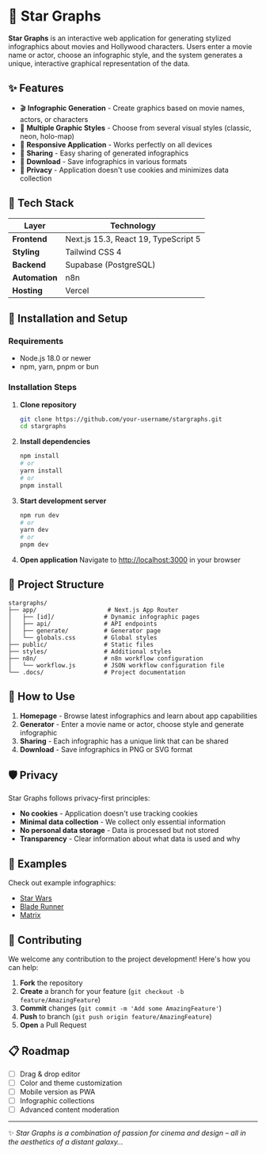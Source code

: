 # 🌟 Star Graphs

**Star Graphs** is an interactive web application for generating stylized infographics about movies and Hollywood characters. Users enter a movie name or actor, choose an infographic style, and the system generates a unique, interactive graphical representation of the data.

## ✨ Features

- 🎬 **Infographic Generation** - Create graphics based on movie names, actors, or characters
- 🎨 **Multiple Graphic Styles** - Choose from several visual styles (classic, neon, holo-map)
- 📱 **Responsive Application** - Works perfectly on all devices
- 🔗 **Sharing** - Easy sharing of generated infographics
- 💾 **Download** - Save infographics in various formats
- 🍪 **Privacy** - Application doesn't use cookies and minimizes data collection

## 🧰 Tech Stack

| Layer            | Technology                 |
|------------------|----------------------------|
| **Frontend**     | Next.js 15.3, React 19, TypeScript 5 |
| **Styling**      | Tailwind CSS 4            |
| **Backend**      | Supabase (PostgreSQL)      |
| **Automation**   | n8n                        |
| **Hosting**      | Vercel                     |

## 🚀 Installation and Setup

### Requirements
- Node.js 18.0 or newer
- npm, yarn, pnpm or bun

### Installation Steps

1. **Clone repository**
   ```bash
   git clone https://github.com/your-username/stargraphs.git
   cd stargraphs
   ```

2. **Install dependencies**
   ```bash
   npm install
   # or
   yarn install
   # or
   pnpm install
   ```

3. **Start development server**
   ```bash
   npm run dev
   # or
   yarn dev
   # or
   pnpm dev
   ```

4. **Open application**
   Navigate to [http://localhost:3000](http://localhost:3000) in your browser

## 📁 Project Structure

```
stargraphs/
├── app/                    # Next.js App Router
│   ├── [id]/              # Dynamic infographic pages
│   ├── api/               # API endpoints
│   ├── generate/          # Generator page
│   └── globals.css        # Global styles
├── public/                # Static files
├── styles/                # Additional styles
├── n8n/                   # n8n workflow configuration
│   └── workflow.js        # JSON workflow configuration file
└── .docs/                 # Project documentation
```

## 🎯 How to Use

1. **Homepage** - Browse latest infographics and learn about app capabilities
2. **Generator** - Enter a movie name or actor, choose style and generate infographic
3. **Sharing** - Each infographic has a unique link that can be shared
4. **Download** - Save infographics in PNG or SVG format

## 🛡️ Privacy

Star Graphs follows privacy-first principles:
- **No cookies** - Application doesn't use tracking cookies
- **Minimal data collection** - We collect only essential information
- **No personal data storage** - Data is processed but not stored
- **Transparency** - Clear information about what data is used and why

## 🌟 Examples

Check out example infographics:
- [Star Wars](http://localhost:3000/infographic/star-wars-example)
- [Blade Runner](http://localhost:3000/infographic/blade-runner-example)
- [Matrix](http://localhost:3000/infographic/matrix-example)

## 🤝 Contributing

We welcome any contribution to the project development! Here's how you can help:

1. **Fork** the repository
2. **Create** a branch for your feature (`git checkout -b feature/AmazingFeature`)
3. **Commit** changes (`git commit -m 'Add some AmazingFeature'`)
4. **Push** to branch (`git push origin feature/AmazingFeature`)
5. **Open** a Pull Request

## 📋 Roadmap

- [ ] Drag & drop editor
- [ ] Color and theme customization
- [ ] Mobile version as PWA
- [ ] Infographic collections
- [ ] Advanced content moderation

---

✨ *Star Graphs is a combination of passion for cinema and design – all in the aesthetics of a distant galaxy…*
